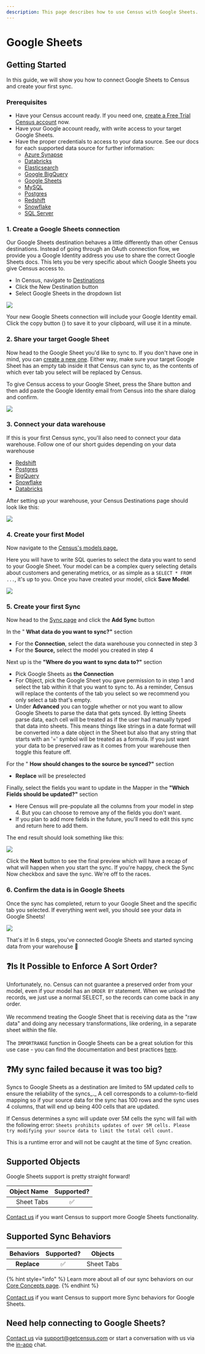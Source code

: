 ```yaml
---
description: This page describes how to use Census with Google Sheets.
---
```


# Google Sheets

## Getting Started

In this guide, we will show you how to connect Google Sheets to Census and create your first sync.

### Prerequisites

* Have your Census account ready. If you need one, [create a Free Trial Census account](https://app.getcensus.com/) now.
* Have your Google account ready, with write access to your target Google Sheets.
* Have the proper credentials to access to your data source. See our docs for each supported data source for further information:
  * [Azure Synapse](../sources/azure-synapse.md)
  * [Databricks](https://docs.getcensus.com/sources/databricks)
  * [Elasticsearch](https://docs.getcensus.com/sources/elasticsearch)
  * [Google BigQuery](https://docs.getcensus.com/sources/google-bigquery)
  * [Google Sheets](https://docs.getcensus.com/sources/google-sheets)
  * [MySQL](https://docs.getcensus.com/sources/mysql)
  * [Postgres](https://docs.getcensus.com/sources/postgres)
  * [Redshift](https://docs.getcensus.com/sources/redshift)
  * [Snowflake](https://docs.getcensus.com/sources/snowflake)
  * [SQL Server](https://docs.getcensus.com/sources/sql-server)

### 1. Create a Google Sheets connection

Our Google Sheets destination behaves a little differently than other Census destinations. Instead of going through an OAuth connection flow, we provide you a Google Identity address you use to share the correct Google Sheets docs. This lets you be very specific about which Google Sheets you give Census access to.

* In Census, navigate to [Destinations](https://app.getcensus.com/destinations)
* Click the New Destination button
* Select Google Sheets in the dropdown list

![](../.gitbook/assets/screely-1622879441941.png)

Your new Google Sheets connection will include your Google Identity email. Click the copy button (<img src="../.gitbook/assets/copy-solid.svg" alt="" data-size="line">) to save it to your clipboard, will use it in a minute.

### 2. Share your target Google Sheet

Now head to the Google Sheet you'd like to sync to. If you don't have one in mind, you can [create a new one](https://sheets.new). Either way, make sure your target Google Sheet has an empty tab inside it that Census can sync to, as the contents of which ever tab you select will be replaced by Census.

To give Census access to your Google Sheet, press the Share button and then add paste the Google Identity email from Census into the share dialog and confirm.

![](../.gitbook/assets/screely-1622879521880.png)

### 3. Connect your data warehouse

If this is your first Census sync, you'll also need to connect your data warehouse. Follow one of our short guides depending on your data warehouse

* [Redshift](https://help.getcensus.com/article/10-configuring-redshift-postgresql-access)
* [Postgres](https://help.getcensus.com/article/10-configuring-redshift-postgresql-access)
* [BigQuery](https://help.getcensus.com/article/21-configuring-bigquery-access)
* [Snowflake](https://help.getcensus.com/article/8-configuring-snowflake-access)
* [Databricks](../sources/databricks.md)

After setting up your warehouse, your Census Destinations page should look like this:

![](../.gitbook/assets/screely-1622879500415.png)

### 4. Create your first Model

Now navigate to the [Census's models page.](https://app.getcensus.com/models)

Here you will have to write SQL queries to select the data you want to send to your Google Sheet. Your model can be a complex query selecting details about customers and generating metrics, or as simple as a `SELECT * FROM ...`, it's up to you. Once you have created your model, click **Save Model**.

![](https://s3.amazonaws.com/helpscout.net/docs/assets/5bb7d5d0042863158cc71f7e/images/5f6563834cedfd00173b9a49/file-zg53SxxpoO.png)

### 5. Create your first Sync

Now head to the [Sync page](https://app.getcensus.com/syncs) and click the **Add Sync** button

In the " **What data do you want to sync?"** section

* For the **Connection**, select the data warehouse you connected in step 3
* For the **Source,** select the model you created in step 4

Next up is the **"Where do you want to sync data to?"** section

* Pick Google Sheets as **the Connection**
* For Object, pick the Google Sheet you gave permission to in step 1 and select the tab within it that you want to sync to. As a reminder, Census will replace the contents of the tab you select so we recommend you only select a tab that's empty.
* Under **Advanced** you can toggle whether or not you want to allow Google Sheets to parse the data that gets synced. By letting Sheets parse data, each cell will be treated as if the user had manually typed that data into sheets. This means things like strings in a date format will be converted into a date object in the Sheet but also that any string that starts with an '=' symbol will be treated as a formula. If you just want your data to be preserved raw as it comes from your warehouse then toggle this feature off.

For the " **How should changes to the source be synced?"** section

* **Replace** will be preselected

Finally, select the fields you want to update in the Mapper in the **"Which Fields should be updated?"** section

* Here Census will pre-populate all the columns from your model in step 4. But you can choose to remove any of the fields you don't want.
* If you plan to add more fields in the future, you'll need to edit this sync and return here to add them.

The end result should look something like this:

![](../.gitbook/assets/screely-1622879533777.png)

Click the **Next** button to see the final preview which will have a recap of what will happen when you start the sync. If you're happy, check the Sync Now checkbox and save the sync. We're off to the races.

### 6. Confirm the data is in Google Sheets

Once the sync has completed, return to your Google Sheet and the specific tab you selected. If everything went well, you should see your data in Google Sheets!

![](../.gitbook/assets/screely-1622879545045.png)

That's it! In 6 steps, you've connected Google Sheets and started syncing data from your warehouse 🎉

## :question:Is It Possible to Enforce A Sort Order?

Unfortunately, no. Census can not guarantee a preserved order from your model, even if your model has an `ORDER BY` statement. When we unload the records, we just use a normal SELECT, so the records can come back in any order.\
\
We recommend treating the Google Sheet that is receiving data as the "raw data" and doing any necessary transformations, like ordering, in a separate sheet within the file.\
\
The `IMPORTRANGE` function in Google Sheets can be a great solution for this use case - you can find the documentation and best practices [here](https://support.google.com/docs/answer/3093340).

## :question:My sync failed because it was too big?

Syncs to Google Sheets as a destination are limited to 5M updated _cells_ to ensure the reliability of the syncs\_.\_ A cell corresponds to a column-to-field mapping so if your source data for the sync has 100 rows and the sync uses 4 columns, that will end up being 400 cells that are updated.

If Census determines a sync will update over 5M cells the sync will fail with the following error: `Sheets prohibits updates of over 5M cells. Please try modifying your source data to limit the total cell count.`

This is a runtime error and will not be caught at the time of Sync creation.

## Supported Objects

Google Sheets support is pretty straight forward!

| **Object Name** | **Supported?** |
| --------------: | :------------: |
|      Sheet Tabs |        ✅       |

[Contact us](mailto:support@getcensus.com) if you want Census to support more Google Sheets functionality.

## Supported Sync Behaviors

| **Behaviors** | **Supported?** | **Objects** |
| ------------: | :------------: | :---------: |
|   **Replace** |        ✅       |  Sheet Tabs |

{% hint style="info" %}
Learn more about all of our sync behaviors on our [Core Concepts page](../basics/core-concept/#the-different-sync-behaviors).
{% endhint %}

[Contact us](mailto:support@getcensus.com) if you want Census to support more Sync behaviors for Google Sheets.

## Need help connecting to Google Sheets?

[Contact us](mailto:support@getcensus.com) via support@getcensus.com or start a conversation with us via the [in-app](https://app.getcensus.com) chat.
